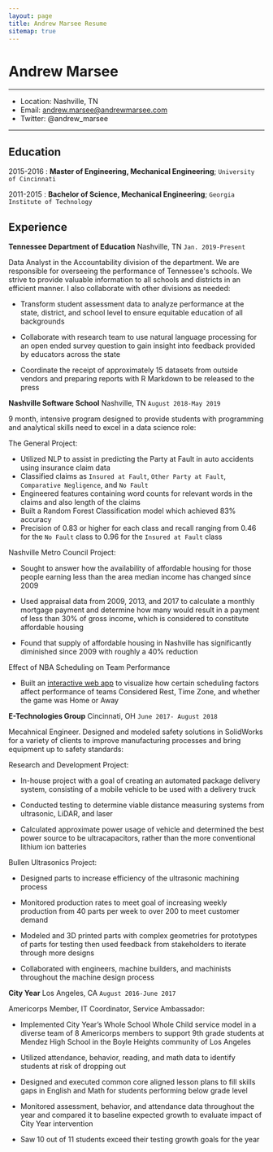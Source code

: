 ```yaml
---
layout: page
title: Andrew Marsee Resume
sitemap: true
---
```


Andrew Marsee
============

-------------------           ----------------------------
* Location: Nashville, TN
* Email: andrew.marsee@andrewmarsee.com
* Twitter: @andrew_marsee

-------------------          ----------------------------

Education
---------

2015-2016
:   **Master of Engineering, Mechanical Engineering**;  `University of Cincinnati`


2011-2015
:   **Bachelor of Science, Mechanical Engineering**;  `Georgia Institute of Technology`


Experience
----------

**Tennessee Department of Education** Nashville, TN `Jan. 2019-Present`

Data Analyst in the Accountability division of the department. We are responsible
for overseeing the performance of Tennessee's schools. We strive to provide valuable
information to all schools and districts in an efficient manner. I also collaborate
with other divisions as needed:

* Transform student assessment data to analyze performance at the state, district, and
school level to ensure equitable education of all backgrounds


* Collaborate with research team to use natural language processing for an open ended
survey question to gain insight into feedback provided by educators across the state

* Coordinate the receipt of approximately 15 datasets from outside vendors and preparing
reports with R Markdown to be released to the press

**Nashville Software School** Nashville, TN	`August 2018-May 2019`

9 month, intensive program designed to provide students with programming and analytical skills
need to excel in a data science role:

The General Project:
* Utilized NLP to assist in predicting the Party at Fault in auto accidents using insurance claim data
* Classified claims as `Insured at Fault`, `Other Party at Fault`, `Comparative Negligence`, and `No Fault`
* Engineered features containing word counts for relevant words in the claims and also length of the claims
* Built a Random Forest Classification model which achieved 83% accuracy
* Precision of 0.83 or higher for each class and recall ranging from 0.46 for the `No Fault` class to 0.96 for the `Insured at Fault` class

Nashville Metro Council Project:
* Sought to answer how the availability of affordable housing for those people earning less
than the area median income has changed since 2009

* Used appraisal data from 2009, 2013, and 2017 to calculate a monthly mortgage payment and
determine how many would result in a payment of less than 30% of gross income, which is considered
to constitute affordable housing

* Found that supply of affordable housing in Nashville has significantly diminished since 2009
with roughly a 40% reduction

Effect of NBA Scheduling on Team Performance

* Built an [interactive web app](https://amarsee.shinyapps.io/nba-stats-shiny-dashboard/)
to visualize how certain scheduling factors affect performance of teams
Considered Rest, Time Zone, and whether the game was Home or Away


**E-Technologies Group** Cincinnati, OH	`June 2017- August 2018`

Mecahnical Engineer. Designed and modeled safety solutions in SolidWorks for a variety of clients to
improve manufacturing processes and bring equipment up to safety standards:

Research and Development Project:

* In-house project with a goal of creating an automated package delivery system, consisting
of a mobile vehicle to be used with a delivery truck

* Conducted testing to determine viable distance measuring systems from ultrasonic, LiDAR, and laser

* Calculated approximate power usage of vehicle and determined the best power source to be
ultracapacitors, rather than the more conventional lithium ion batteries

Bullen Ultrasonics Project:

* Designed parts to increase efficiency of the ultrasonic machining process

* Monitored production rates to meet goal of increasing weekly production from 40 parts per week
to over 200 to meet customer demand

* Modeled and 3D printed parts with complex geometries for prototypes of parts for testing then used
feedback from stakeholders to iterate through more designs

* Collaborated with engineers, machine builders, and machinists throughout the machine design process

**City Year** Los Angeles, CA	`August 2016-June 2017`

Americorps Member, IT Coordinator, Service Ambassador:

* Implemented City Year’s Whole School Whole Child service model in a diverse team of 8 Americorps members
to support 9th grade students at Mendez High School in the Boyle Heights community of Los Angeles

* Utilized attendance, behavior, reading, and math data to identify students at risk of dropping out

* Designed and executed common core aligned lesson plans to fill skills gaps in English and Math
for students performing below grade level

* Monitored assessment, behavior, and attendance data throughout the year and compared it to
baseline expected growth to evaluate impact of City Year intervention

* Saw 10 out of 11 students exceed their testing growth goals for the year
